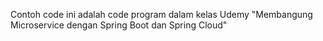 Contoh code ini adalah code program dalam kelas Udemy "Membangung Microservice dengan Spring Boot dan Spring Cloud"